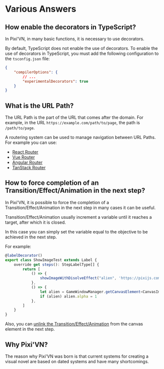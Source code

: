 # Various Answers

## How enable the decorators in TypeScript?

In Pixi'VN, in many basic functions, it is necessary to use decorators.

By default, TypeScript does not enable the use of decorators. To enable the use of decorators in TypeScript, you must add the following configuration to the `tsconfig.json` file:

```json
{
    "compilerOptions": {
        // ...
        "experimentalDecorators": true
    }
}
```

## What is the URL Path?

The URL Path is the part of the URL that comes after the domain. For example, in the URL `https://example.com/path/to/page`, the path is `/path/to/page`.

A routering system can be used to manage navigation between URL Paths. For example you can use:

* [React Router](https://reactrouter.com/)
* [Vue Router](https://router.vuejs.org/)
* [Angular Router](https://angular.io/guide/router)
* [TanStack Router](https://tanstack.com/router/latest)

## How to force completion of an Transition/Effect/Animation in the next step?

In Pixi'VN, it is possible to force the completion of a Transition/Effect/Animation in the next step in many cases it can be useful.

Transition/Effect/Animation usually increment a variable until it reaches a target, after which it is closed.

In this case you can simply set the variable equal to the objective to be achieved in the next step.

For example:

```typescript
@labelDecorator()
export class ShowImageTest extends Label {
    override get steps(): StepLabelType[] {
        return [
            () => {
                showImageWithDisolveEffect("alien", 'https://pixijs.com/assets/eggHead.png', 0.01)
            },
            () => {
                let alien = GameWindowManager.getCanvasElement<CanvasImage>("alien")
                if (alien) alien.alpha = 1
            },
        ]
    }
}
```

Also, you can [unlink the Transition/Effect/Animation](Tickers) from the canvas element in the next step.

## Why Pixi'VN?

The reason why Pixi'VN was born is that current systems for creating a visual novel are based on dated systems and have many shortcomings.
